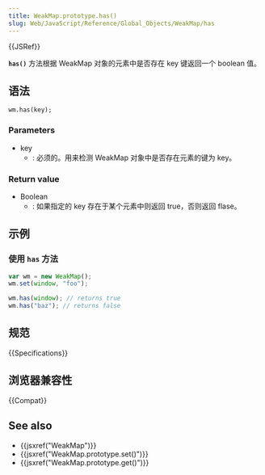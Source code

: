 ```yaml
---
title: WeakMap.prototype.has()
slug: Web/JavaScript/Reference/Global_Objects/WeakMap/has
---
```


{{JSRef}}

**`has()`** 方法根据 WeakMap 对象的元素中是否存在 key 键返回一个 boolean 值。

## 语法

```plain
wm.has(key);
```

### Parameters

- key
  - : 必须的。用来检测 WeakMap 对象中是否存在元素的键为 key。

### Return value

- Boolean
  - : 如果指定的 key 存在于某个元素中则返回 true，否则返回 flase。

## 示例

### 使用 `has` 方法

```js
var wm = new WeakMap();
wm.set(window, "foo");

wm.has(window); // returns true
wm.has("baz"); // returns false
```

## 规范

{{Specifications}}

## 浏览器兼容性

{{Compat}}

## See also

- {{jsxref("WeakMap")}}
- {{jsxref("WeakMap.prototype.set()")}}
- {{jsxref("WeakMap.prototype.get()")}}
